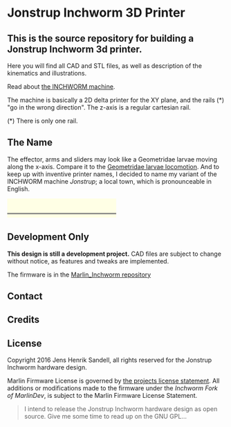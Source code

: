 # Jonstrup Inchworm 3D Printer

## This is the source repository for building a Jonstrup Inchworm 3d printer.
Here you will find all CAD and STL files, as well as description of the kinematics and illustrations.

Read about [the INCHWORM machine](/themachine.md).

The machine is basically a 2D delta printer for the XY plane, and the rails (*) "go in the wrong direction".
The z-axis is a regular cartesian rail. 

(*) There is only one rail.

## The Name
The effector, arms and sliders may look like a Geometridae larvae moving along the x-axis. 
Compare it to the [Geometridae larvae locomotion](https://www.youtube.com/watch?v=ncx4o-W9R2c). 
And to keep up with inventive printer names, I decided to name my variant of the INCHWORM machine 
_Jonstrup_; a local town, which is pronounceable in English.

<img src="/pics/a.gif" width="50%"></img>

## Development Only

__This design is still a development project.__
CAD files are subject to change without notice, as features and tweaks are implemented.

The firmware is in the [Marlin_Inchworm repository](https://github.com/jhsandell/MarlinDev_Inchworm)

## Contact
<tbd>

## Credits
<Jens Henrik Sandell>

## License
Copyright 2016 Jens Henrik Sandell, all rights reserved for the Jonstrup Inchworm hardware design.

Marlin Firmware License is governed by [the projects license statement](https://github.com/MarlinFirmware/Marlin/blob/RC/README.md). All additions or modifications made to the firmware under the _Inchworm Fork of MarlinDev_, is subject to the Marlin Firmware License 
Statement.

> I intend to release the Jonstrup Inchworm hardware design as open source.
> Give me some time to read up on the GNU GPL... 
